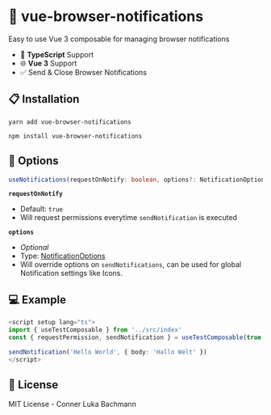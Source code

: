 # 💬 vue-browser-notifications

Easy to use Vue 3 composable for managing browser notifications

- 🧩 **TypeScript** Support
- 🌐 **Vue 3** Support
- ✅ Send & Close Browser Notifications

## 📋 Installation

```
yarn add vue-browser-notifications

npm install vue-browser-notifications
```

## 🔗 Options

```ts
useNotifications(requestOnNotify: boolean, options?: NotificationOptions)
```

**`requestOnNotify`**
- Default: `true`
- Will request permissions everytime `sendNotification` is executed

**`options`**
- *Optional*
- Type: [NotificationOptions](https://github.com/Intevel/vue-browser-notifications/blob/master/src/types/index.d.ts#L1)
- Will override options on `sendNotifications`, can be used for global Notification settings like Icons.

## 💻 Example

```ts
<script setup lang="ts">
import { useTestComposable } from '../src/index'
const { requestPermission, sendNotification } = useTestComposable(true, { icon: 'https://github.githubassets.com/images/modules/logos_page/GitHub-Mark.png'})

sendNotification('Hello World', { body: 'Hallo Welt' })
</script>
```
## 💚 License

MIT License - Conner Luka Bachmann
